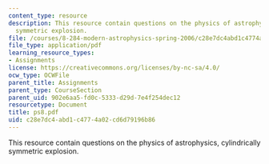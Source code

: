 ```yaml
---
content_type: resource
description: This resource contain questions on the physics of astrophysics, cylindrically
  symmetric explosion.
file: /courses/8-284-modern-astrophysics-spring-2006/c28e7dc4abd1c4774a02cd6d79196b86_ps8.pdf
file_type: application/pdf
learning_resource_types:
- Assignments
license: https://creativecommons.org/licenses/by-nc-sa/4.0/
ocw_type: OCWFile
parent_title: Assignments
parent_type: CourseSection
parent_uid: 902e6aa5-fd0c-5333-d29d-7e4f254dec12
resourcetype: Document
title: ps8.pdf
uid: c28e7dc4-abd1-c477-4a02-cd6d79196b86
---
```

This resource contain questions on the physics of astrophysics, cylindrically symmetric explosion.
